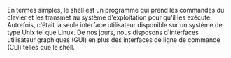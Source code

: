 En termes simples, le shell est un programme qui prend les commandes du clavier et les transmet au système d'exploitation pour qu'il les exécute. Autrefois, c'était la seule interface utilisateur disponible sur un système de type Unix tel que Linux. De nos jours, nous disposons d'interfaces utilisateur graphiques (GUI) en plus des interfaces de ligne de commande (CLI) telles que le shell.


